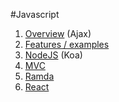 #Javascript

1. [Overview](/overview.md) (Ajax)
2. [Features / examples](/features-examples.md)
3. [NodeJS](/NodeJS.md) (Koa)
4. [MVC](/MVC.md)
5. [Ramda](/ramda.md)
6. [React](/react.md)
